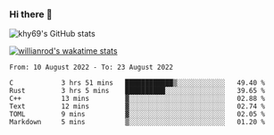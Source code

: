 ### Hi there 👋



![khy69's GitHub stats](https://github-readme-stats.vercel.app/api?username=khy69&show_icons=true&theme=tokyonight)


[![willianrod's wakatime stats](https://github-readme-stats.vercel.app/api/wakatime?username=hengyue&show_icons=true&theme=tokyonight)](https://github.com/anuraghazra/github-readme-stats)

<!--START_SECTION:waka-->

```text
From: 10 August 2022 - To: 23 August 2022

C            3 hrs 51 mins   ████████████▒░░░░░░░░░░░░   49.40 %
Rust         3 hrs 5 mins    ██████████░░░░░░░░░░░░░░░   39.65 %
C++          13 mins         ▓░░░░░░░░░░░░░░░░░░░░░░░░   02.88 %
Text         12 mins         ▓░░░░░░░░░░░░░░░░░░░░░░░░   02.74 %
TOML         9 mins          ▓░░░░░░░░░░░░░░░░░░░░░░░░   02.05 %
Markdown     5 mins          ▒░░░░░░░░░░░░░░░░░░░░░░░░   01.20 %
```

<!--END_SECTION:waka-->



<!--
**khy69/khy69** is a ✨ _special_ ✨ repository because its `README.md` (this file) appears on your GitHub profile.

Here are some ideas to get you started:

- 🔭 I’m currently working on ...
- 🌱 I’m currently learning ...
- 👯 I’m looking to collaborate on ...
- 🤔 I’m looking for help with ...
- 💬 Ask me about ...
- 📫 How to reach me: ...
- 😄 Pronouns: ...
- ⚡ Fun fact: ...
-->
